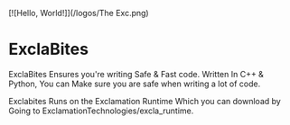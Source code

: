 [![Hello, World!]](/logos/The Exc.png)

# ExclaBites

ExclaBites Ensures you're writing Safe &amp; Fast code. Written In C++ &amp; Python, You can Make sure you are safe when writing a lot of code.

Exclabites Runs on the Exclamation Runtime Which you can download by Going to ExclamationTechnologies/excla_runtime.


